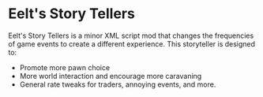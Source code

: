 # Eelt's Story Tellers
Eelt's Story Tellers is a minor XML script mod that changes the frequencies of game events to create a different experience.
This storyteller is designed to:
* Promote more pawn choice
* More world interaction and encourage more caravaning
* General rate tweaks for traders, annoying events, and more.
